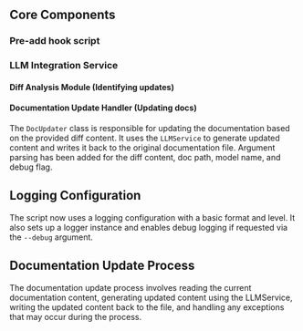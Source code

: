 ## Core Components
### Pre-add hook script

### LLM Integration Service
#### Diff Analysis Module (Identifying updates)

#### Documentation Update Handler (Updating docs)
The `DocUpdater` class is responsible for updating the documentation based on the provided diff content. It uses the `LLMService` to generate updated content and writes it back to the original documentation file.
Argument parsing has been added for the diff content, doc path, model name, and debug flag.

## Logging Configuration
The script now uses a logging configuration with a basic format and level. It also sets up a logger instance and enables debug logging if requested via the `--debug` argument.

## Documentation Update Process
The documentation update process involves reading the current documentation content, generating updated content using the LLMService, writing the updated content back to the file, and handling any exceptions that may occur during the process.